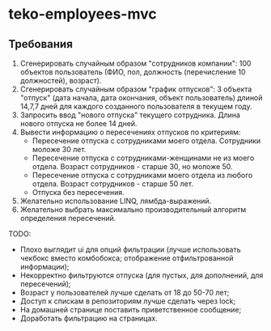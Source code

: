 # teko-employees-mvc

## Требования 

1. Сгенерировать случайным образом "сотрудников компании": 100 объектов пользователь (ФИО, пол, должность (перечисление 10 должностей), возраст). 
2. Сгенерировать случайным образом "график отпусков": 3 объекта "отпуск" (дата начала, дата окончания, объект пользователь) длиной 14,7,7 дней для каждого созданного пользователя в текущем году. 
3. Запросить ввод "нового отпуска" текущего сотрудника. Длина нового отпуска не более 14 дней. 
4. Вывести информацию о пересечениях отпусков по критериям: 
    - Пересечение отпуска с сотрудниками моего отдела. Сотрудники моложе 30 лет. 
    - Пересечение отпуска с сотрудниками-женщинами не из моего отдела. Возраст сотрудников - старше 30, но моложе 50. 
    - Пересечение отпуска с сотрудниками моего отдела из любого отдела. Возраст сотрудников - старше 50 лет. 
    - Отпуска без пересечения. 
5. Желательно использование LINQ, лямбда-выражений.
6. Желательно выбрать максимально производительный алгоритм определения пересечений. 

TODO: 
- Плохо выглядит ui для опций фильтрации (лучше использовать чекбокс вместо комбобокса; отображение отфильтрованной информации); 
- Некорректно фильтруются отпуска (для пустых, для дополнений, для пересечений); 
- Возраст у пользователей лучше сделать от 18 до 50-70 лет; 
- Доступ к спискам в репозиториям лучше сделать через lock; 
- На домашней странице поставить приветственное сообщение; 
- Доработать фильтрацию на страницах. 
